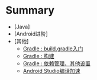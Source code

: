 # Summary

* [Java]
* [Android进阶]
* [其他]
   - [Gradle : build.gradle入门](others/gradle_getting_started.md)
   - [Gradle : 构建](others/gradle_build.md)
   - [Gradle : 依赖管理、其他设置](others/gradle_rely.md)
   - [Android Studio编译加速](others/as_speed_up.md)
 
